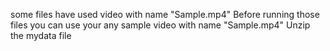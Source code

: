 some files have used video with name "Sample.mp4"
Before running those files you can use your any sample video with name "Sample.mp4"
Unzip the mydata file